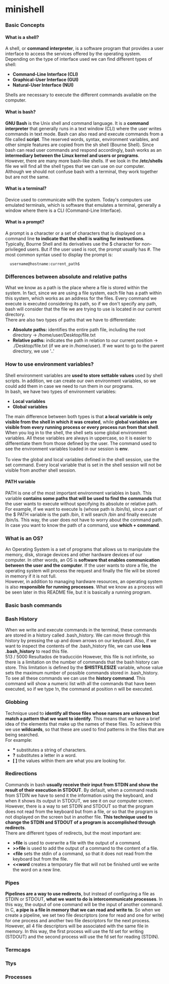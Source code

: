# minishell

### Basic Concepts
#### What is a shell?
A shell, or **command interpreter**, is a software program that provides a user interface to access the services offered by the operating system. Depending on the type of interface used we can find different types of shell:
- **Command-Line Interface (CLI)**
- **Graphical-User Interface (GUI)**
- **Natural-User Interface (NUI)**

Shells are necessary to execute the different commands available on the computer.

#### What is bash?
**GNU Bash** is the Unix shell and command language. It is a **command interpreter** that generally runs in a text window (CLI) where the user writes commands in text mode. Bash can also read and execute commands from a file called **script**. The reserved words, syntax, environment variables, and other simple features are copied from the sh shell (Bourne Shell). Since bash can read user commands and respond accordingly, bash works as an **intermediary between the Linux kernel and users or programs**.<br>
However, there are many more bash-like shells. If we look in the **/etc/shells** file we will find all the shell types that we can use on our computer. Although we should not confuse bash with a terminal, they work together but are not the same.

#### What is a terminal?
Device used to communicate with the system. Today's computers use emulated terminals, which is software that emulates a terminal, generally a window where there is a CLI (Command-Line Interface).

#### What is a prompt?
A prompt is a character or a set of characters that is displayed on a command line **to indicate that the shell is waiting for instructions**. Typically, Bourne Shell and its derivatives use the $ character for non-privileged users. But if the user used is root, the prompt usually has #. The most common syntax used to display the prompt is:

      username@hostname:current_path$

### Differences between absolute and relative paths
What we know as a path is the place where a file is stored within the system. In fact, since we are using a file system, each file has a path within this system, which works as an address for the files. Every command we execute is executed considering its path, so if we don't specify any path, bash will consider that the file we are trying to use is located in our current directory.<br>
There are also two types of paths that we have to differentiate:
- **Absolute paths:** identifies the entire path file, including the root directory -> /home/user/Desktop/file.txt
- **Relative paths:** indicates the path in relation to our current position -> ./Desktop/file.txt (if we are in /home/user). If we want to go to the parent directory, we use '..'

### How to use environment variables?
Shell environment variables are **used to store settable values** used by shell scripts. In addition, we can create our own environment variables, so we could add them in case we need to run them in our programs.<br>
In bash, we have two types of environment variables:
- **Local variables**
- **Global variables**

The main difference between both types is that **a local variable is only visible from the shell in which it was created**, while **global variables are visible from every running process or every process run from that shell**. When you log in to the shell, the shell sets some global environment variables. All these variables are always in uppercase, so it is easier to differentiate them from those defined by the user. The command used to see the environment variables loaded in our session is **env**.<br>
<br>
To view the global and local variables defined in the shell session, use the set command. Every local variable that is set in the shell session will not be visible from another shell session.

#### PATH variable
PATH is one of the most important environment variables in bash. This variable **contains some paths that will be used to find the commands** that the user wants to execute without specifying its absolute or relative path. For example, if we want to execute ls (whose path is /bin/ls), since a part of the $ PATH variable is the path /bin, it will search /bin and finally execute /bin/ls. This way, the user does not have to worry about the command path. In case you want to know the path of a command, use **which + command**.

### What is an OS?
An Operating System is a set of programs that allows us to manipulate the memory, disk, storage devices and other hardware devices of our computer. In other words, an OS is **software that enables communication between the user and the computer**. If the user wants to store a file, the operating system will process the request and finally the file will be stored in memory if it is not full.<br>
However, in addition to managing hardware resources, an operating system is also **responsible for running processes**. What we know as a process will be seen later in this README file, but it is basically a running program.

### Basic bash commands

### Bash History
When we write and execute commands in the terminal, these commands are stored in a history called .bash_history. We can move through this history by pressing the up and down arrows on our keyboard. Also, if we want to inspect the contents of the .bash_history file, we can use **less .bash_history** to read this file.<br>
513 / 5000
Resultados de traducción
However, this file is not infinite, so there is a limitation on the number of commands that the bash history can store. This limitation is defined by the **$HISTFILESIZE** variable, whose value sets the maximum number of possible commands stored in .bash_history. To see all these commands we can use the **history command**. This command will show a numeric list with all the commands that have been executed, so if we type !n, the command at position n will be executed. 

### Globbing
Technique used to **identify all those files whose names are unknown but match a pattern that we want to identify**. This means that we have a brief idea of the elements that make up the names of these files. To achieve this we use **wildcards**, so that these are used to find patterns in the files that are being searched.<br>
For example:
<ul>
      <li><b>*</b> substitutes a string of characters.</li>
      <li><b>?</b> substitutes a letter in a word.</li>
      <li><b>[ ]</b> the values within them are what you are looking for.</li>
</ul>

### Redirections
Commands in bash **usually receive their input from STDIN and show the result of their execution in STDOUT**. By default, when a command reads from STDIN we have to send it the information using the keyboard, and when it shows its output in STDOUT, we see it on our computer screen. However, there is a way to set STDIN and STDOUT so that the program does not read from the keyboard but from a file, or so that the program is not displayed on the screen but in another file. **This technique used to change the STDIN and STDOUT of a program is accomplished through redirects**.<br>
There are different types of redirects, but the most important are:
<ul>
      <li><b>&gtfile</b> is used to overwrite a file with the output of a command.</li>
      <li><b>&gt&gtfile</b> is used to add the output of a command to the content of a file.</li>
      <li><b>&ltfile</b> sets the stdin of a command, so that it does not read from the keyboard but from the file.</li>
      <li><b>&lt&ltword</b> creates a temporary file that will not be finished until we write the word on a new line.</li>
</ul>

### Pipes
**Pipelines are a way to use redirects**, but instead of configuring a file as STDIN or STDOUT, **what we want to do is intercommunicate processes**. In this way, the output of one command will be the input of another command. In C, **a pipe is a file in memory that we can read and write to**. So when we create a pipeline, we set two file descriptors (one for read and one for write) for one process and another two file descriptors for the next process. However, all 4 file descriptors will be associated with the same file in memory. In this way, the first process will use the fd set for writing (STDOUT) and the second process will use the fd set for reading (STDIN).

### Termcaps
### Ttys
### Processes
